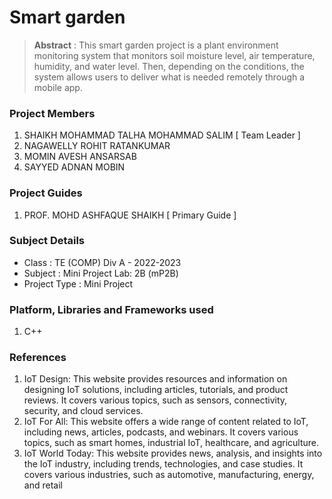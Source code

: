 # Smart garden

> **Abstract** : This smart garden project is a plant environment monitoring system that monitors soil moisture level, air temperature, humidity, and water level. Then, depending on the conditions, the system allows users to deliver what is needed remotely through a mobile app.

### Project Members
1. SHAIKH MOHAMMAD TALHA MOHAMMAD SALIM  [ Team Leader ] 
2. NAGAWELLY  ROHIT RATANKUMAR 
3. MOMIN AVESH ANSARSAB 
4. SAYYED ADNAN MOBIN 

### Project Guides
1. PROF. MOHD ASHFAQUE SHAIKH  [ Primary Guide ] 

### Subject Details
- Class : TE (COMP) Div A - 2022-2023
- Subject : Mini Project Lab: 2B (mP2B)
- Project Type : Mini Project

### Platform, Libraries and Frameworks used
1. C++

### References
1. IoT Design: This website provides resources and information on designing IoT 
solutions, including articles, tutorials, and product reviews. It covers various topics, such 
as sensors, connectivity, security, and cloud services.
2. IoT For All: This website offers a wide range of content related to IoT, including 
news, articles, podcasts, and webinars. It covers various topics, such as smart homes, 
industrial IoT, healthcare, and agriculture.
3. IoT World Today: This website provides news, analysis, and insights into the IoT 
industry, including trends, technologies, and case studies. It covers various industries, 
such as automotive, manufacturing, energy, and retail
